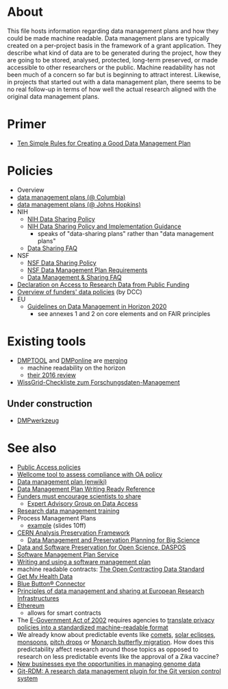 # About
This file hosts information regarding data management plans and how they could be made machine readable. Data management plans are typically created on a per-project basis in the framework of a grant application. They describe what kind of data are to be generated during the project, how they are going to be stored, analysed, protected, long-term preserved, or made accessible to other researchers or the public. Machine readability has not been much of a concern so far but is beginning to attract interest. Likewise, in projects that started out with a data management plan, there seems to be no real follow-up in terms of how well the actual research aligned with the original data management plans.

# Primer
* [Ten Simple Rules for Creating a Good Data Management Plan](http://dx.doi.org/10.1371/journal.pcbi.1004525)

# Policies
* Overview
 * [data management plans (@ Columbia)](http://scholcomm.columbia.edu/data-management/nsf-data-management-plan-requirements-2/) 
 * [data management plans (@ Johns Hopkins)](https://dmp.data.jhu.edu/assistance/funder-data-mandates/)
* NIH
  * [NIH Data Sharing Policy](http://grants.nih.gov/grants/policy/data_sharing/)
  * [NIH Data Sharing Policy and Implementation Guidance](http://grants.nih.gov/grants/policy/data_sharing/data_sharing_guidance.htm)
    * speaks of "data-sharing plans" rather than "data management plans"
  * [Data Sharing FAQ](http://grants.nih.gov/grants/policy/data_sharing/data_sharing_faqs.htm)
* NSF
  * [NSF Data Sharing Policy](http://www.nsf.gov/bfa/dias/policy/dmp.jsp)
  * [NSF Data Management Plan Requirements](http://www.nsf.gov/pubs/policydocs/pappguide/nsf11001/gpg_2.jsp#dmp)
  * [Data Management & Sharing FAQ](http://www.nsf.gov/bfa/dias/policy/dmpfaqs.jsp)
* [Declaration on Access to Research Data from Public Funding](http://acts.oecd.org/Instruments/ShowInstrumentView.aspx?InstrumentID=157)
* [Overview of funders' data policies](http://www.dcc.ac.uk/resources/policy-and-legal/overview-funders-data-policies) (by DCC)
* EU
  * [Guidelines on Data Management in Horizon 2020](http://ec.europa.eu/research/participants/data/ref/h2020/grants_manual/hi/oa_pilot/h2020-hi-oa-data-mgt_en.pdf)
    * see annexes 1 and 2 on core elements and on FAIR principles

# Existing tools
* [DMPTOOL](https://dmp.cdlib.org/) and [DMPonline](https://dmponline.dcc.ac.uk/) are [merging](https://github.com/DMPRoadmap/roadmap)
  * machine readability on the horizon
  * [their 2016 review](https://blog.dmptool.org/2017/02/03/roadmap-retrospective-2016/)
* [WissGrid-Checkliste zum Forschungsdaten-Management](http://www.wissgrid.de/publikationen/deliverables/wp3/WissGrid-oeffentlicher-Entwurf-Checkliste-Forschungsdaten-Management.pdf)

## Under construction
* [DMPwerkzeug](https://github.com/DMPwerkzeug/DMPwerkzeug)
# See also
* [Public Access policies](https://github.com/Daniel-Mietchen/datascience/blob/master/public-access-policies.md)
* [Wellcome tool to assess compliance with OA policy](https://twitter.com/EvoMRI/status/573239648790679552)
* [Data management plan (enwiki)](https://en.wikipedia.org/wiki/Data_management_plan)
* [Data Management Plan Writing Ready Reference](http://digitalcommons.unl.edu/cgi/viewcontent.cgi?article=1344&context=libraryscience)
* [Funders must encourage scientists to share](http://dx.doi.org/10.1038/522129a)
  * [Expert Advisory Group on Data Access](http://www.wellcome.ac.uk/EAGDA)
* [Research data management training](http://datalib.edina.ac.uk/mantra/)
* Process Management Plans
  * [example](https://www.coar-repositories.org/files/7_DMP_Vienna.pdf) (slides 10ff)
* [CERN Analysis Preservation Framework](http://analysis-preservation.cern.ch/)
  * [Data Management and Preservation Planning for Big Science](http://www.ijdc.net/index.php/ijdc/article/view/8.1.29/299)
* [Data and Software Preservation for Open Science, DASPOS](https://daspos.crc.nd.edu/)
* [Software Management Plan Service](https://ssi-dev.epcc.ed.ac.uk/smp-service)
* [Writing and using a software management plan](http://www.software.ac.uk/resources/guides/software-management-plans)
* machine readable contracts: [The Open Contracting Data Standard](http://standard.open-contracting.org/)
* [Get My Health Data](http://getmyhealthdata.org/)
* [Blue Button® Connector](http://bluebuttonconnector.healthit.gov/)
* [Principles of data management and sharing at European Research Infrastructures](http://dx.doi.org/10.5281/zenodo.8304)
* [Ethereum](https://ethereum.org/)
  * allows for smart contracts
* The [E-Government Act of 2002](https://en.wikipedia.org/wiki/E-Government_Act_of_2002) requires agencies to [translate privacy policies into a standardized machine-readable format](https://www.gpo.gov/fdsys/pkg/PLAW-107publ347/html/PLAW-107publ347.htm)
* We already know about predictable events like [comets](https://en.wikipedia.org/wiki/Template:Comets), [solar eclipses](https://en.wikipedia.org/wiki/Template:Solar_eclipses), [monsoons](https://en.wikipedia.org/wiki/Monsoon), [pitch drops](https://en.wikipedia.org/wiki/Pitch_drop_experiment) or [Monarch butterfly migration](https://en.wikipedia.org/wiki/Monarch_butterfly_migration). How does this predictability affect research around those topics as opposed to research on less predictable events like the approval of a Zika vaccine? 
* [New businesses eye the opportunities in managing genome data](http://www.economist.com/news/business/21701143-new-businesses-eye-opportunities-managing-genome-data-all-about-base)
* [Git-RDM: A research data management plugin for the Git version control system](http://dx.doi.org/10.21105/joss.00029)
